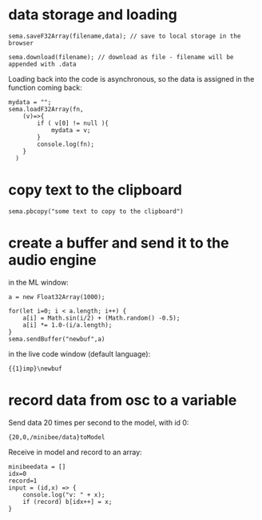 # data storage and loading

```
sema.saveF32Array(filename,data); // save to local storage in the browser

sema.download(filename); // download as file - filename will be appended with .data
```

Loading back into the code is asynchronous, so the data is assigned in the function coming back:

```
mydata = "";
sema.loadF32Array(fn,
    (v)=>{
        if ( v[0] != null ){
            mydata = v;  
        }
        console.log(fn);
    }
  )
```

# copy text to the clipboard

```
sema.pbcopy("some text to copy to the clipboard")
```

# create a buffer and send it to the audio engine

in the ML window:

```
a = new Float32Array(1000);

for(let i=0; i < a.length; i++) {
	a[i] = Math.sin(i/2) + (Math.random() -0.5);
	a[i] *= 1.0-(i/a.length);
}
sema.sendBuffer("newbuf",a)
```

in the live code window (default language):

```
{{1}imp}\newbuf
```


# record data from osc to a variable

Send data 20 times per second to the model, with id 0:

```
{20,0,/minibee/data}toModel
```

Receive in model and record to an array:

```
minibeedata = []
idx=0
record=1
input = (id,x) => {
    console.log("v: " + x);
    if (record) b[idx++] = x;
}
```
